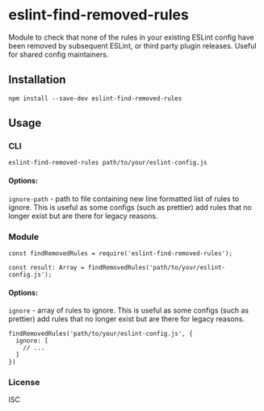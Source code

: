 # eslint-find-removed-rules

Module to check that none of the rules in your existing ESLint config have been
removed by subsequent ESLint, or third party plugin releases. Useful for shared config maintainers.

## Installation

```
npm install --save-dev eslint-find-removed-rules
```

## Usage

### CLI

```
eslint-find-removed-rules path/to/your/eslint-config.js
```

#### Options:

`ignore-path` - path to file containing new line formatted list of rules to
ignore. This is useful as some configs (such as prettier) add rules that no
longer exist but are there for legacy reasons.

### Module

```
const findRemovedRules = require('eslint-find-removed-rules');

const result: Array = findRemovedRules('path/to/your/eslint-config.js');
```

#### Options:

`ignore` - array of rules to ignore. This is useful as some configs (such as
prettier) add rules that no longer exist but are there for legacy reasons.

```
findRemovedRules('path/to/your/eslint-config.js', {
  ignore: [
    // ...
  ]
})
```

### License

ISC
